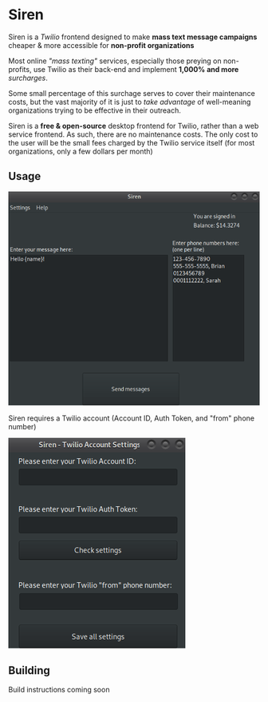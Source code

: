 # Siren

Siren is a *Twilio* frontend designed to make **mass text message campaigns** cheaper & more accessible for **non-profit organizations**

Most online *"mass texting"* services, especially those preying on non-profits, use Twilio as their back-end and implement **1,000% and more** *surcharges*.

Some small percentage of this surchage serves to cover their maintenance costs, but the vast majority of it is just to *take advantage* of well-meaning organizations trying to be effective in their outreach.

Siren is a **free & open-source** desktop frontend for Twilio, rather than a web service frontend. As such, there are no maintenance costs. The only cost to the user will be the small fees charged by the Twilio service itself (for most organizations, only a few dollars per month)

## Usage

![Screenshot](./siren-gui.png)

Siren requires a Twilio account (Account ID, Auth Token, and "from" phone number)

![Screenshot](./siren-signin.png)

## Building

Build instructions coming soon
